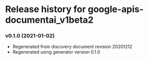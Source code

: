 # Release history for google-apis-documentai_v1beta2

### v0.1.0 (2021-01-02)

* Regenerated from discovery document revision 20201212
* Regenerated using generator version 0.1.0

